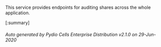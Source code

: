 






This service provides endpoints for auditing shares across the whole application.

[:summary]

###### Auto generated by Pydio Cells Enterprise Distribution v2.1.0 on 29-Jun-2020
